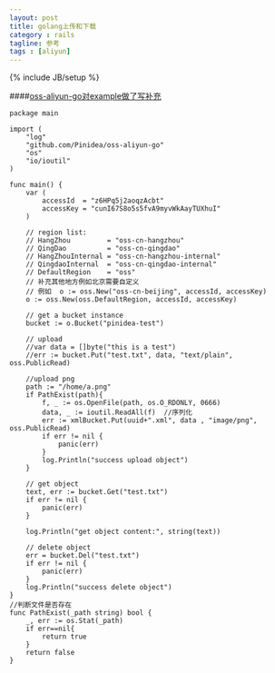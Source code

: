 ```yaml
---
layout: post
title: golang上传和下载
category : rails
tagline: 参考
tags : [aliyun]
---
```

{% include JB/setup %}

<!--{% include themes/custom-settings/time.html %}-->

####[oss-aliyun-go对example做了写补充](https://github.com/PinIdea/oss-aliyun-go)

    package main

    import (
        "log"
        "github.com/Pinidea/oss-aliyun-go"
        "os"
        "io/ioutil"
    )

    func main() {
        var (
            accessId  = "z6HPq5j2aoqzAcbt"
            accessKey = "cunI67S8o5s5fvA9myvWkAayTUXhuI"
        )

        // region list:
        // HangZhou         = "oss-cn-hangzhou"
        // QingDao          = "oss-cn-qingdao"
        // HangZhouInternal = "oss-cn-hangzhou-internal"
        // QingdaoInternal  = "oss-cn-qingdao-internal"
        // DefaultRegion    = "oss"
        // 补充其他地方例如北京需要自定义
        // 例如  o := oss.New("oss-cn-beijing", accessId, accessKey)
        o := oss.New(oss.DefaultRegion, accessId, accessKey)

        // get a bucket instance
        bucket := o.Bucket("pinidea-test")

        // upload
        //var data = []byte("this is a test")
        //err := bucket.Put("test.txt", data, "text/plain", oss.PublicRead)

        //upload png
        path := "/home/a.png"
        if PathExist(path){
            f, _ := os.OpenFile(path, os.O_RDONLY, 0666)
            data, _ := ioutil.ReadAll(f)  //序列化
            err := xmlBucket.Put(uuid+".xml", data , "image/png", oss.PublicRead)
            if err != nil {
                panic(err)
            }
            log.Println("success upload object")
        }

        // get object
        text, err := bucket.Get("test.txt")
        if err != nil {
            panic(err)
        }

        log.Println("get object content:", string(text))

        // delete object
        err = bucket.Del("test.txt")
        if err != nil {
            panic(err)
        }
        log.Println("success delete object")
    }
    //判断文件是否存在
    func PathExist(_path string) bool {
    	_, err := os.Stat(_path)
    	if err==nil{
    		return true
    	}
    	return false
    }